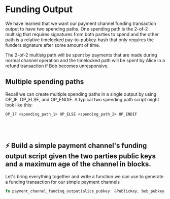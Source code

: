 # Funding Output

We have learned that we want our payment channel funding transaction output to have two spending paths.  One spending path is the 2-of-2 multisig that requires signatures from both parties to spend and the other path is a relative timelocked pay-to-pubkey-hash that only requires the funders signature after some amount of time.

The 2-of-2 multisig path will be spent by payments that are made during normal channel operation and the timelocked path will be spent by Alice in a refund transaction if Bob becomes unresponsive.

## Multiple spending paths

Recall we can create multiple spending paths in a single output by using OP_IF, OP_ELSE, and OP_ENDIF.  A typical two spending path script might look like this:

```
OP_IF <spending_path_1> OP_ELSE <spending_path_2> OP_ENDIF 
```


<br/><br/>

## ⚡️ Build a simple payment channel's funding output script given the two parties public keys and a maximum age of the channel in blocks.

Let's bring everything together and write a function we can use to generate a funding transaction for our simple payment channels

```rust
fn payment_channel_funding_output(alice_pubkey: &PublicKey, bob_pubkey: &PublicKey, max_age_in_blocks: i64) -> Script {}
```